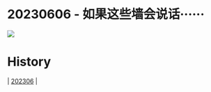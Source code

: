 # 20230606 - 如果这些墙会说话······

![](https://www.bing.com/th?id=OHR.ChacoCulture_ZH-CN2098865361_UHD.jpg)

# History

| [202306](/202306/README.MD)
|